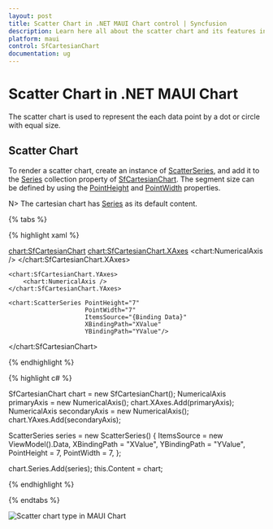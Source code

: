```yaml
---
layout: post
title: Scatter Chart in .NET MAUI Chart control | Syncfusion
description: Learn here all about the scatter chart and its features in Syncfusion .NET MAUI Chart (SfCartesianChart) control.
platform: maui
control: SfCartesianChart
documentation: ug
---
```


# Scatter Chart in .NET MAUI Chart

The scatter chart is used to represent the each data point by a dot or circle with equal size.

## Scatter Chart

To render a scatter chart, create an instance of [ScatterSeries](https://help.syncfusion.com/cr/maui/Syncfusion.Maui.Charts.ScatterSeries.html?tabs=tabid-1), and add it to the [Series](https://help.syncfusion.com/cr/maui/Syncfusion.Maui.Charts.SfCartesianChart.html#Syncfusion_Maui_Charts_SfCartesianChart_Series) collection property of [SfCartesianChart](https://help.syncfusion.com/cr/maui/Syncfusion.Maui.Charts.SfCartesianChart.html?tabs=tabid-1). The segment size can be defined by using the [PointHeight](https://help.syncfusion.com/cr/maui/Syncfusion.Maui.Charts.ScatterSeries.html#Syncfusion_Maui_Charts_ScatterSeries_PointHeight) and [PointWidth](https://help.syncfusion.com/cr/maui/Syncfusion.Maui.Charts.ScatterSeries.html#Syncfusion_Maui_Charts_ScatterSeries_PointWidth) properties.

N> The cartesian chart has [Series](https://help.syncfusion.com/cr/maui/Syncfusion.Maui.Charts.SfCartesianChart.html#Syncfusion_Maui_Charts_SfCartesianChart_Series) as its default content.

{% tabs %}

{% highlight xaml %}

<chart:SfCartesianChart>
    <chart:SfCartesianChart.XAxes>
        <chart:NumericalAxis />
    </chart:SfCartesianChart.XAxes>

    <chart:SfCartesianChart.YAxes>
        <chart:NumericalAxis />
    </chart:SfCartesianChart.YAxes>  
                
    <chart:ScatterSeries PointHeight="7"
						 PointWidth="7"
						 ItemsSource="{Binding Data}"
						 XBindingPath="XValue"
						 YBindingPath="YValue"/>
</chart:SfCartesianChart>

{% endhighlight %}

{% highlight c# %}

SfCartesianChart chart = new SfCartesianChart();
NumericalAxis primaryAxis = new NumericalAxis();
chart.XAxes.Add(primaryAxis);
NumericalAxis secondaryAxis = new NumericalAxis();
chart.YAxes.Add(secondaryAxis);

ScatterSeries series = new ScatterSeries()
{
    ItemsSource = new ViewModel().Data,
    XBindingPath = "XValue",
    YBindingPath = "YValue",
    PointHeight = 7,
    PointWidth = 7,
};

chart.Series.Add(series);
this.Content = chart;

{% endhighlight %}

{% endtabs %}

![Scatter chart type in MAUI Chart](Chart-types_images/maui_scatter_chart.jpg)